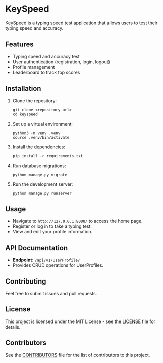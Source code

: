 # KeySpeed

KeySpeed is a typing speed test application that allows users to test their typing speed and accuracy.

## Features

- Typing speed and accuracy test
- User authentication (registration, login, logout)
- Profile management
- Leaderboard to track top scores

## Installation

1. Clone the repository:
    ```
    git clone <repository-url>
    cd keyspeed
    ```

2. Set up a virtual environment:
    ```
    python3 -m venv .venv
    source .venv/bin/activate
    ```

3. Install the dependencies:
    ```
    pip install -r requirements.txt
    ```

4. Run database migrations:
    ```
    python manage.py migrate
    ```

5. Run the development server:
    ```
    python manage.py runserver
    ```

## Usage

- Navigate to `http://127.0.0.1:8000/` to access the home page.
- Register or log in to take a typing test.
- View and edit your profile information.

## API Documentation

- **Endpoint:** `/api/v1/UserProfile/`
- Provides CRUD operations for UserProfiles.

## Contributing

Feel free to submit issues and pull requests.

## License

This project is licensed under the MIT License - see the [LICENSE](LICENSE) file for details.

## Contributors

See the [CONTRIBUTORS](CONTRIBUTORS) file for the list of contributors to this project.
